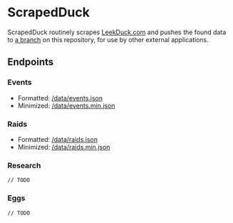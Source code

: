 # ScrapedDuck

ScrapedDuck routinely scrapes [LeekDuck.com](https://leekduck.com) and pushes the found data to [a branch](https://github.com/bigfoott/ScrapedDuck/tree/data) on this repository, for use by other external applications.

## Endpoints

### Events

- Formatted: [/data/events.json](https://raw.githubusercontent.com/bigfoott/ScrapedDuck/data/events.json)
- Minimized: [/data/events.min.json](https://raw.githubusercontent.com/bigfoott/ScrapedDuck/data/events.min.json)


### Raids

- Formatted: [/data/raids.json](https://raw.githubusercontent.com/bigfoott/ScrapedDuck/data/raids.json)
- Minimized: [/data/raids.min.json](https://raw.githubusercontent.com/bigfoott/ScrapedDuck/data/raids.min.json)


### Research

`// TODO`


### Eggs

`// TODO`